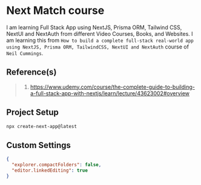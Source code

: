 # Next Match course

I am learning Full Stack App using NextJS, Prisma ORM, Tailwind CSS, NextUI and NextAuth from different Video Courses, Books, and Websites. I am learning this from `How to build a complete full-stack real-world app using NextJS, Prisma ORM, TailwindCSS, NextUI and NextAuth` course of `Neil Cummings`.

## Reference(s)

> 1. <https://www.udemy.com/course/the-complete-guide-to-building-a-full-stack-app-with-nextjs/learn/lecture/43623002#overview>

## Project Setup

```powershell
npx create-next-app@latest
```

## Custom Settings

```json
{
  "explorer.compactFolders": false,
  "editor.linkedEditing": true
}
```
